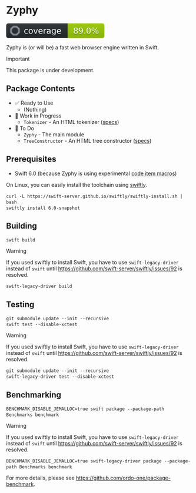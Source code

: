# Zyphy

![coverage](coverage.svg)

Zyphy is (or will be) a fast web browser engine written in Swift.

> [!IMPORTANT]
> This package is under development.

## Package Contents

- ✅ Ready to Use
  - (Nothing)
- 🚧 Work in Progress
  - `Tokenizer` - An HTML tokenizer ([specs](https://html.spec.whatwg.org/multipage/parsing.html#tokenization))
- 🥚 To Do
  - `Zyphy` - The main module
  - `TreeConstructor` - An HTML tree constructor ([specs](https://html.spec.whatwg.org/multipage/parsing.html#tree-construction))

## Prerequisites

- Swift 6.0 (because Zyphy is using experimental [code item macros](https://github.com/apple/swift-evolution/blob/main/visions/macros.md#macro-roles))

On Linux, you can easily install the toolchain using [swiftly](https://swift-server.github.io/swiftly/).

```shell
curl -L https://swift-server.github.io/swiftly/swiftly-install.sh | bash
swiftly install 6.0-snapshot
```

## Building

```shell
swift build
```

> [!WARNING]
> If you used swiftly to install Swift, you have to use `swift-legacy-driver` instead of `swift` until https://github.com/swift-server/swiftly/issues/92 is resolved.
>
> ```shell
> swift-legacy-driver build
> ```

## Testing

```shell
git submodule update --init --recursive
swift test --disable-xctest
```

> [!WARNING]
> If you used swiftly to install Swift, you have to use `swift-legacy-driver` instead of `swift` until https://github.com/swift-server/swiftly/issues/92 is resolved.
>
> ```shell
> git submodule update --init --recursive
> swift-legacy-driver test --disable-xctest
> ```

## Benchmarking

```shell
BENCHMARK_DISABLE_JEMALLOC=true swift package --package-path Benchmarks benchmark
```

> [!WARNING]
> If you used swiftly to install Swift, you have to use `swift-legacy-driver` instead of `swift` until https://github.com/swift-server/swiftly/issues/92 is resolved.
>
> ```shell
> BENCHMARK_DISABLE_JEMALLOC=true swift-legacy-driver package --package-path Benchmarks benchmark
> ```

For more details, please see https://github.com/ordo-one/package-benchmark.

